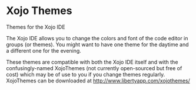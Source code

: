 # Xojo Themes
Themes for the Xojo IDE

The Xojo IDE allows you to change the colors and font of the code editor in groups (or themes). You might want to have one theme for the daytime and a different one for the evening. 

These themes are compatible with both the Xojo IDE itself and with the confusingly-named XojoThemes (not currently open-sourced but free of cost) which may be of use to you if you change themes regularly. XojoThemes can be downloaded at http://www.libertyapp.com/xojothemes/
